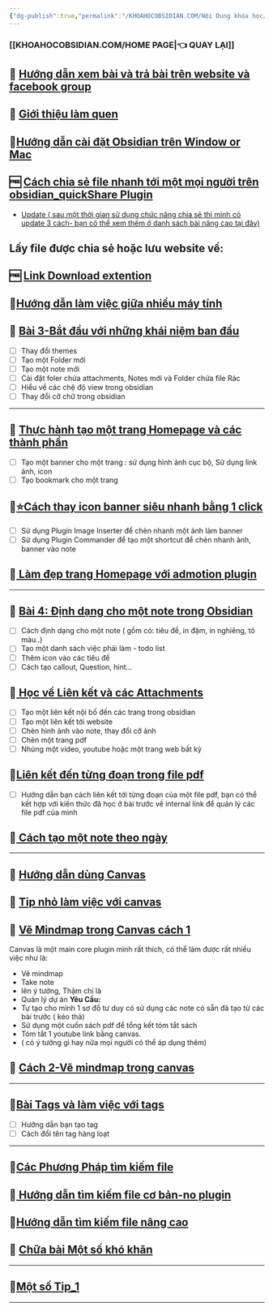 ```yaml
---
{"dg-publish":true,"permalink":"/KHOAHOCOBSIDIAN.COM/Nội Dung khóa học/1 Danh sách bài học  Obsidian Cơ Bản/","dgPassFrontmatter":true,"noteIcon":"2","created":"2023-12-15T08:45:48.102+07:00","updated":"2023-12-29T17:39:21.620+07:00"}
---
```



### [[KHOAHOCOBSIDIAN.COM/HOME PAGE\|👈 QUAY LẠI]]


## 💎 [Hướng dẫn xem bài và trả bài trên website và facebook group](https://www.facebook.com/groups/219067851029823/posts/250028617933746/)

## 💎 [ Giới thiệu làm quen](https://www.facebook.com/groups/219067851029823/posts/219073131029295/)


## 💎[Hướng dẫn cài đặt Obsidian trên Window or Mac](https://www.facebook.com/groups/219067851029823/posts/220012227602052/)

## 🆓 [Cách chia sẻ file nhanh tới một mọi người trên obsidian_quickShare Plugin](https://www.youtube.com/watch?v=OG3ZutPNDb8&fbclid=IwAR2IDYg-EVx79Cc6QTPT0kgb3NQLztHdf_jVR6k_wXKvA6YmELjnnuLOIwk)

- [Update ( sau một thời gian sử dụng chức năng chia sẻ thì mình có update 3 cách- bạn có thể xem thêm ở danh sách bài nâng cao tại đây)](https://www.facebook.com/groups/219067851029823/posts/262472686689339)

## Lấy file được chia sẻ hoặc lưu website về:
## 🆓 [Link Download extention](https://chrome.google.com/webstore/detail/markdownload-markdown-web/pcmpcfapbekmbjjkdalcgopdkipoggdi?fbclid=IwAR0NBRCwT2aJmHdVebu6AYvDEfLng_Scv3Fj3siKDdJwj9AvtM1IH6eKFn4)

## 💎[Hướng dẫn làm việc giữa nhiều máy tính](https://www.facebook.com/groups/219067851029823/posts/220015034268438/)

## 💎 [Bài 3-Bắt đầu với những khái niệm ban đầu](https://www.facebook.com/groups/219067851029823/posts/221994450737163/)
- [ ] Thay đổi themes
- [ ] Tạo một Folder mới
- [ ] Tạo một note mới
- [ ] Cài đặt foler chứa attachments, Notes mới và Folder chứa file Rác
- [ ] Hiểu về các chệ độ view trong obsidian
- [ ] Thay đổi cỡ chữ trong obsidian
---
 
## 💎 [Thực hành tạo một trang Homepage và các thành phần](https://www.facebook.com/groups/219067851029823/posts/222127097390565/)
- [ ]  Tạo một banner cho một trang : sử dụng hình ảnh cục bộ, Sử dụng link ảnh, icon
- [ ] Tạo bookmark cho một trang

## 💎[⭐Cách thay icon banner siêu nhanh bằng 1 click](https://www.facebook.com/groups/219067851029823/posts/237559419180666/)
- [ ]  Sử dụng Plugin Image Inserter để chèn nhanh một ảnh làm banner
- [ ] Sử dụng Plugin Commander để tạo một shortcut để chèn nhanh ảnh, banner vào note
## 💎[ Làm đẹp trang Homepage với admotion plugin](https://www.facebook.com/groups/219067851029823/posts/231277006475574/)
---
## 💎 [ Bài 4: Định dạng cho một note trong Obsidian](https://www.facebook.com/groups/219067851029823/search/?q=b%C3%A0i%205)
- [ ] Cách định dạng cho một note ( gồm có: tiêu đề, in đậm, in nghiêng, tô màu..)
- [ ]  Tạo một danh sách việc phải làm - todo list
- [ ] Thêm icon vào các tiêu đề
- [ ] Cách tạo callout, Question, hint...
## 💎[ Học về Liên kết và các Attachments](https://www.facebook.com/groups/219067851029823/posts/223963793873562)
- [ ]  Tạo một liên kết nội bố đến các trang trong obsidian
- [ ] Tạo một liên kết tới website
- [ ] Chèn hình ảnh vào note, thay đổi cỡ ảnh
- [ ] Chèn một trang pdf
- [ ] Nhúng một video, youtube hoặc một trang web bất kỳ

## 💎[Liên kết đến từng đoạn trong file pdf ](https://www.facebook.com/groups/219067851029823/posts/251078861162055/)

- [ ]  Hướng dẫn bạn cách liên kết tới từng đoạn của một file pdf, bạn có thể kết hợp với kiến thức đã học ở bài trước về internal link để quản lý các file pdf của mình
## 💎[ Cách tạo một note theo ngày](https://www.facebook.com/groups/219067851029823/posts/224577793812162/)
---

## 💎 [Hướng dẫn dùng Canvas](https://www.facebook.com/groups/219067851029823/posts/227692430167365/)

## 💎 [Tip nhỏ làm việc với canvas](https://www.facebook.com/groups/219067851029823/posts/247748014828473/)

## 💎 [Vẽ Mindmap trong Canvas cách 1](https://www.facebook.com/groups/219067851029823/posts/235964019340206/)
Canvas là một main core plugin mình rất thích, có thể làm được rất nhiều việc như là:
- Vẽ mindmap
- Take note
- lên ý tưởng, Thậm chí là
- Quản lý dự án
**Yêu Cầu:**
- Tự tạo cho mình 1 sơ đồ tư duy có sử dụng các note có sẵn đã tạo từ các bài trước ( kéo thả)
- Sử dụng một cuốn sách pdf để tổng kết tóm tắt sách
- Tóm tắt 1 youtube link bằng canvas.
- ( có ý tưởng gì hay nữa mọi người có thể áp dụng thêm)
## 💎 [Cách 2-Vẽ mindmap trong canvas](https://www.facebook.com/groups/219067851029823/posts/247747488161859/)
---

## 💎[Bài Tags và làm việc với tags](https://www.facebook.com/groups/219067851029823/posts/227941730142435/)
- [ ]  Hướng dẫn bạn tạo tag
- [ ] Cách đổi tên tag hàng loạt 

---

## 💎[Các Phương Pháp tìm kiếm file](https://www.facebook.com/groups/219067851029823/posts/232932222976719/)

## 💎[ Hướng dẫn tìm kiếm file cơ bản-no plugin](https://www.facebook.com/groups/219067851029823/posts/227826946820580)

## 💎[Hướng dẫn tìm kiếm file nâng cao](https://www.facebook.com/groups/219067851029823/posts/227804093489532/)

## 💎 [Chữa bài  Một số khó khăn](https://www.facebook.com/groups/219067851029823/posts/231620186441256/)
---
## 💎[Một số Tip_1](https://www.facebook.com/groups/219067851029823/posts/239179162352025/)
---
